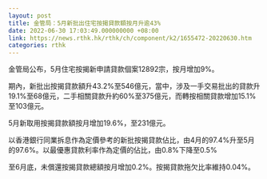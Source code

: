 ```yaml
---
layout: post
title: 金管局：5月新批出住宅按揭貸款額按月升逾43%
date: 2022-06-30 17:03:49.000000000 +08:00
link: https://news.rthk.hk/rthk/ch/component/k2/1655472-20220630.htm
categories: rthk
---
```


金管局公布，5月住宅按揭新申請貸款個案12892宗，按月增加9%。

期內，新批出按揭貸款額升43.2%至546億元，當中，涉及一手交易批出的貸款升19.1%至68億元，二手相關貸款升約60%至375億元，而轉按相關貸款增加15.1%至103億元。

5月新取用按揭貸款額按月增加19.6%，至231億元。

以香港銀行同業拆息作為定價參考的新批按揭貸款佔比，由4月的97.4%升至5月的97.6%。以最優惠貸款利率作為定價的佔比，由0.8%下降至0.5%

至6月底，未償還按揭貸款總額按月增加0.2%。按揭貸款拖欠比率維持0.04%。

